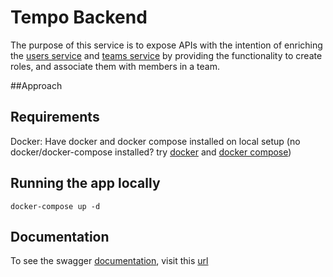 # Tempo Backend
The purpose of this service is to expose APIs with the intention of enriching the [users service](https://cgjresszgg.execute-api.eu-west-1.amazonaws.com/users/) and [teams service](https://cgjresszgg.execute-api.eu-west-1.amazonaws.com/teams/) by providing the functionality to create roles, and associate them with members in a team.

##Approach


## Requirements
Docker: Have docker and docker compose installed on local setup (no docker/docker-compose installed? try [docker](https://docs.docker.com/get-docker/) and [docker compose](https://docs.docker.com/compose/install/))

## Running the app locally
`docker-compose up -d`

## Documentation
To see the swagger [documentation](http://localhost:8080/documentation), visit this [url](https://localhost:8080/documentation)

